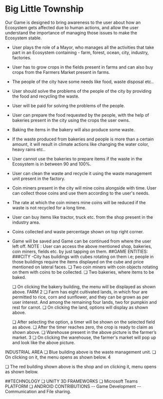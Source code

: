 # Big Little Township
Our Game is designed to bring awareness to the user about how an Ecosystem gets affected due to human actions, and allow the user understand the importance of managing those issues to make the Ecosystem stable.
- User plays the role of a Mayor, who manages all the activities that take part in an Ecosystem containing - farm, forest, ocean, city, industry, factories.
- User has to grow crops in the fields present in farms and can also buy crops from the Farmers Market present in farms.
- The people of the city have some needs like food, waste disposal etc..
- User should solve the problems of the people of the city by providing the food and recycling the waste.
- User will be paid for solving the problems of the people.
- User can prepare the food requested by the people, with the help of bakeries present in the city using the crops the user owns.
- Baking the items in the bakery will also produce some waste.
- If the waste produced from bakeries and people is more than a certain amount, it will result in climate actions like changing the water color, heavy rains etc..
- User cannot use the bakeries to prepare items if the waste in the Ecosystem is in between 90 and 100%.
- User can clean the waste and recycle it using the waste management unit present in the factory.
- Coin miners present in the city will mine coins alongside with time. User can collect those coins and use them according to the user's needs.
- The rate at which the coin miners mine coins will be reduced if the waste is not recycled for a long time.
- User can buy items like tractor, truck etc. from the shop present in the industry area.
- Coins collected and waste percentage shown on top right corner.
- Game will be saved and Game can be continued from where the user left off.
    NOTE : User can access the above mentioned shop, bakeries, coin miners, fields etc. by just tapping on them.
##GAME ENTITIES:
###CITY
       -City has buildings with cubes rotating on them i.e; people in those buildings require the items displayed on the cube and price mentioned on lateral faces.
❏ Two coin miners with coin objects rotating on them with coins to be collected.
❏ Two bakeries, where items to be baked.

  ❏ On clicking the bakery building, the menu will be displayed as shown above.
FARM
 2
❏ Farm has eight cultivated lands, in which four are permitted to rice, corn and sunflower, and they can be grown as per user interest. And among the remaining four lands, two for pumpkin and rest for carrot.
❏ On clicking the land, options will display as shown above.

  ❏ After selecting the option, a timer will be shown on the selected field as above.
❏ After the timer reaches zero, the crop is ready to claim as shown above.
❏ Warehouse present in the above picture is the farmer’s market.
 3
❏ On clicking the warehouse, the farmer's market will pop up and look like the above picture.

 INDUSTRIAL AREA
 ❏ Blue building above is the waste management unit. ❏ On clicking on it, the menu opens as shown below.
 4

  ❏ The red building shown above is the shop and on clicking it, menu opens as shown below.
 

##TECHNOLOGY
❏ UNITY 3D FRAMEWORKS ❏ Microsoft Teams
PLATFORM
❏ ANDROID CONTRIBUTIONS
-- Game Development
-- Communication and File sharing.
